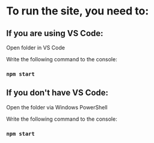 # To run the site, you need to:

## If you are using VS Code:

Open folder in VS Code

Write the following command to the console:

### `npm start`

## If you don't have VS Code:

Open the folder via Windows PowerShell

Write the following command to the console:

### `npm start`
